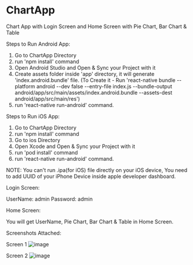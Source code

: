 # ChartApp
Chart App with Login Screen and Home Screen with Pie Chart, Bar Chart &amp; Table

Steps to Run Android App:

1. Go to ChartApp Directory
2. run 'npm install' command
3.  Open Android Studio and Open & Sync your Project with it
4. Create assets folder inside 'app' directory, it will generate 'index.android.bundle' file. (To Create it - Run 'react-native bundle --platform android --dev false --entry-file index.js --bundle-output android/app/src/main/assets/index.android.bundle --assets-dest android/app/src/main/res')
5. run 'react-native run-android' command.

Steps to Run iOS App:
1. Go to ChartApp Directory
2. run 'npm install' command
3. Go to ios Directory
4. Open Xcode and Open & Sync your Project with it
5. run 'pod install' command 
6. run 'react-native run-android' command.

NOTE: You can't run .ipa(for iOS) file directly on your iOS device, You need to add UUID of your iPhone Device inside apple developer dashboard.

Login Screen:

UserName: admin
Password: admin

Home Screen:

You will get UserName, Pie Chart, Bar Chart &amp; Table in Home Screen.

Screenshots Attached:

Screen 1
![image](https://user-images.githubusercontent.com/6734460/152918323-df0f9b55-b869-4a18-a100-e9f144c99541.png)

Screen 2
![image](https://user-images.githubusercontent.com/6734460/152918409-cf389991-494a-481b-807f-60c2f84fe6c3.png)



